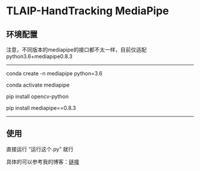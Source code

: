 # TLAIP-HandTracking MediaPipe

## 环境配置


注意，不同版本的mediapipe的接口都不太一样，目前仅适配python3.6+mediapipe0.8.3


---
conda create -n mediapipe python=3.6

conda activate mediapipe

pip install opencv-python

pip install mediapipe==0.8.3

---

## 使用
直接运行 “运行这个.py” 就行


具体的可以参考我的博客：[链接](https://blog.csdn.net/zmdsjtu/article/details/122258816)
